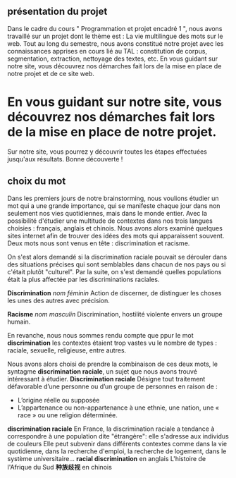 ## présentation du projet

Dans le cadre du cours " Programmation et projet encadré 1 ", nous avons travaillé sur un projet dont le thème est : La vie multilingue des mots sur le web. Tout au long du semestre, nous avons constitué notre projet avec les connaissances apprises en cours lié au TAL : constitution de corpus, segmentation, extraction, nettoyage des textes, etc. En vous guidant sur notre site, vous découvrez nos démarches fait lors de la mise en place de notre projet et de ce site web.

En vous guidant sur notre site, vous découvrez nos démarches fait lors de la mise en place de notre projet.
=
Sur notre site, vous pourrez y découvrir toutes les étapes effectuées jusqu'aux résultats. Bonne découverte !

## choix du mot

Dans les premiers jours de notre brainstorming, nous voulions étudier un mot qui a une grande importance, qui se manifeste chaque jour dans non seulement nos vies quotidiennes, mais dans le monde entier. Avec la possibilité d'étudier une multitude de contextes dans nos trois langues choisies : français, anglais et chinois. Nous avons alors examiné quelques sites internet afin de trouver des idées des mots qui apparaissent souvent. Deux mots nous sont venus en tête : discrimination et racisme.

On s'est alors demandé si la discrimination raciale pouvait se dérouler dans des situations précises qui sont semblables dans chacun de nos pays ou si c'était plutôt "culturel". Par la suite, on s'est demandé quelles populations était la plus affectée par les discriminations raciales.

**Discrimination** *nom féminin*
Action de discerner, de distinguer les choses les unes des autres avec précision.

**Racisme** *nom masculin*
Discrimination, hostilité violente envers un groupe humain.

En revanche, nous nous sommes rendu compte que ppur le mot **discrimination** les contextes étaient trop vastes vu le nombre de types : raciale, sexuelle, religieuse, entre autres.

Nous avons alors choisi de prendre la combinaison de ces deux mots, le syntagme **discrimination raciale**, un sujet que nous avons trouvé intéressant à étudier.
**Discrimination raciale**
Désigne tout traitement défavorable d’une personne ou d’un groupe de personnes en raison de :
- L’origine réelle ou supposée
- L’appartenance ou non-appartenance à une ethnie, une nation, une « race » ou une religion déterminée.

 **discrimination raciale**
 En France, la discrimination raciale a tendance à correspondre à une population dite "étrangère": elle s'adresse aux individus de couleurs Elle peut subvenir dans différents contextes comme dans la vie quotidienne, dans la recherche d'emploi, la recherche de logement, dans le système universitaire...
 **racial discrimination** en anglais
 L'histoire de l'Afrique du Sud
 **种族歧视** en chinois

